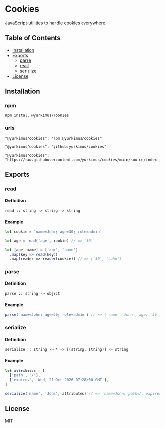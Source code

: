 # Cookies

JavaScript-utilities to handle cookies everywhere.

## Table of Contents

- [Installation](#installation)
- [Exports](#exports)
  - [parse](#parse)
  - [read](#read)
  - [serialize](#serialize)
- [License](#license)

## Installation

### npm

```
npm install @yurkimus/cookies
```

### urls

```
"@yurkimus/cookies": "npm:@yurkimus/cookies"
```

```
"@yurkimus/cookies": "github:yurkimus/cookies"
```

```
"@yurkimus/cookies": "https://raw.githubusercontent.com/yurkimus/cookies/main/source/index.js"
```

## Exports

### read

#### Definition

```
read :: string -> string -> string
```

#### Example

```javascript
let cookie = 'name=John; age=30; role=admin'

let age = read('age', cookie) // => '30'

let [age, name] = ['age', 'name']
  .map(key => read(key))
  .map(reader => reader(cookie)) // => ['30', 'John']
```

### parse

#### Definition

```
parse :: string -> object
```

#### Example

```javascript
parse('name=John; age=30; role=admin') // => { name: 'John', age: '30', role: 'admin' }
```

### serialize

#### Definition

```
serialize :: string -> * -> [(string, string)] -> string
```

#### Example

```javascript
let attributes = [
  ['path', '/'],
  ['expires', 'Wed, 21 Oct 2026 07:28:00 GMT'],
]

serialize('name', 'John', attributes) // => 'name=John; path=/; expires=Wed, 21 Oct 2026 07:28:00 GMT'
```

## License

[MIT](LICENSE)
